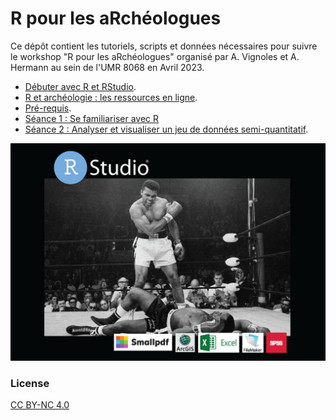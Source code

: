 #  R pour les aRchéologues
<base target="_blank">

Ce dépôt contient les tutoriels, scripts et données nécessaires pour suivre le workshop "R pour les aRchéologues" organisé par A. Vignoles et A. Hermann au sein de l'UMR 8068 en Avril 2023.  

- [Débuter avec R et RStudio](debuter_avec_R.html).  
- [R et archéologie : les ressources en ligne](ressources-en-ligne.html).  
- [Pré-requis](seance-0_pre-requis.html).  
- [Séance 1 : Se familiariser avec R](seance-1.html)   
- [Séance 2 : Analyser et visualiser un jeu de données semi-quantitatif](seance-2.html).  

![image](poster.png)

### License
[CC BY-NC 4.0](https://creativecommons.org/licenses/by-nc/4.0/)
